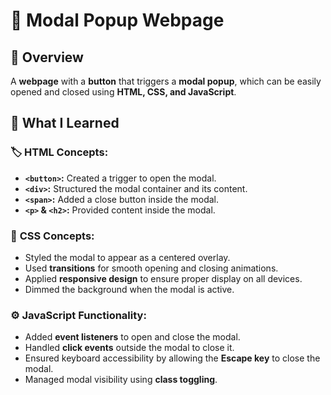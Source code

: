 # 💬 Modal Popup Webpage

## 📝 Overview  
A **webpage** with a **button** that triggers a **modal popup**, which can be easily opened and closed using **HTML, CSS, and JavaScript**.

## 🚀 What I Learned  

### 🏷️ **HTML Concepts:**  
- **`<button>`:** Created a trigger to open the modal.  
- **`<div>`:** Structured the modal container and its content.  
- **`<span>`:** Added a close button inside the modal.  
- **`<p>` & `<h2>`:** Provided content inside the modal.  

### 🎨 **CSS Concepts:**  
- Styled the modal to appear as a centered overlay.  
- Used **transitions** for smooth opening and closing animations.  
- Applied **responsive design** to ensure proper display on all devices.  
- Dimmed the background when the modal is active.  

### ⚙️ **JavaScript Functionality:**  
- Added **event listeners** to open and close the modal.  
- Handled **click events** outside the modal to close it.  
- Ensured keyboard accessibility by allowing the **Escape key** to close the modal.  
- Managed modal visibility using **class toggling**.  


